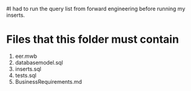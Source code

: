#I had to run the query list from forward engineering before running my inserts. 

# Files that this folder must contain

1. eer.mwb
2. databasemodel.sql
3. inserts.sql
4. tests.sql
5. BusinessRequirements.md


